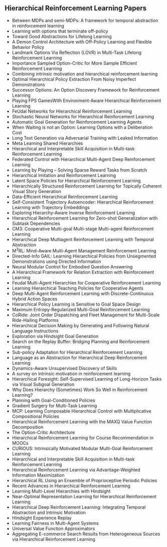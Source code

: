 <h2> Hierarchical Reinforcement Learning Papers </h2>

<ul>

                             

 <li><a target="_blank" href="https://github.com/manjunath5496/Hierarchical-Reinforcement-Learning-Papers/blob/master/h(1).pdf" style="text-decoration:none;">Between MDPs and semi-MDPs: A framework for temporal abstraction in reinforcement learning</a></li>

 <li><a target="_blank" href="https://github.com/manjunath5496/Hierarchical-Reinforcement-Learning-Papers/blob/master/h(2).pdf" style="text-decoration:none;">Learning with options that terminate off-policy</a></li>

<li><a target="_blank" href="https://github.com/manjunath5496/Hierarchical-Reinforcement-Learning-Papers/blob/master/h(3).pdf" style="text-decoration:none;">Toward Good Abstractions for Lifelong Learning</a></li>
 <li><a target="_blank" href="https://github.com/manjunath5496/Hierarchical-Reinforcement-Learning-Papers/blob/master/h(4).pdf" style="text-decoration:none;">A Demon Control Architecture with Off-Policy Learning and Flexible Behavior Policy</a></li>                              
<li><a target="_blank" href="https://github.com/manjunath5496/Hierarchical-Reinforcement-Learning-Papers/blob/master/h(5).pdf" style="text-decoration:none;">Landmark Options Via Reflection (LOVR) in Multi-Task Lifelong Reinforcement Learning</a></li>
<li><a target="_blank" href="https://github.com/manjunath5496/Hierarchical-Reinforcement-Learning-Papers/blob/master/h(6).pdf" style="text-decoration:none;">Importance Sampled Option-Critic for More Sample Efficient Reinforcement Learning</a></li>
 <li><a target="_blank" href="https://github.com/manjunath5496/Hierarchical-Reinforcement-Learning-Papers/blob/master/h(7).pdf" style="text-decoration:none;">Combining intrinsic motivation and hierarchical reinforcement learning</a></li>

 <li><a target="_blank" href="https://github.com/manjunath5496/Hierarchical-Reinforcement-Learning-Papers/blob/master/h(8).pdf" style="text-decoration:none;"> Optimal Hierarchical Policy Extraction From Noisy Imperfect Demonstrations</a></li>
   <li><a target="_blank" href="https://github.com/manjunath5496/Hierarchical-Reinforcement-Learning-Papers/blob/master/h(9).pdf" style="text-decoration:none;">Successor Options: An Option Discovery Framework for Reinforcement Learning</a></li>
  
   
 <li><a target="_blank" href="https://github.com/manjunath5496/Hierarchical-Reinforcement-Learning-Papers/blob/master/h(10).pdf" style="text-decoration:none;">Playing FPS GamesWith Environment-Aware Hierarchical Reinforcement Learning </a></li>                              
<li><a target="_blank" href="https://github.com/manjunath5496/Hierarchical-Reinforcement-Learning-Papers/blob/master/h(11).pdf" style="text-decoration:none;">FeUdal Networks for Hierarchical Reinforcement Learning</a></li>
<li><a target="_blank" href="https://github.com/manjunath5496/Hierarchical-Reinforcement-Learning-Papers/blob/master/h(12).pdf" style="text-decoration:none;">Stochastic Neural Networks for Hierarchical Reinforcement Learning</a></li>
<li><a target="_blank" href="https://github.com/manjunath5496/Hierarchical-Reinforcement-Learning-Papers/blob/master/h(13).pdf" style="text-decoration:none;">Automatic Goal Generation for Reinforcement Learning Agents</a></li>

<li><a target="_blank" href="https://github.com/manjunath5496/Hierarchical-Reinforcement-Learning-Papers/blob/master/h(14).pdf" style="text-decoration:none;">When Waiting is not an Option: Learning Options with a Deliberation Cost</a></li>
                              
<li><a target="_blank" href="https://github.com/manjunath5496/Hierarchical-Reinforcement-Learning-Papers/blob/master/h(15).pdf" style="text-decoration:none;">Long Text Generation via Adversarial Training with Leaked Information</a></li>

<li><a target="_blank" href="https://github.com/manjunath5496/Hierarchical-Reinforcement-Learning-Papers/blob/master/h(16).pdf" style="text-decoration:none;">Meta Learning Shared Hierarchies</a></li>

  <li><a target="_blank" href="https://github.com/manjunath5496/Hierarchical-Reinforcement-Learning-Papers/blob/master/h(17).pdf" style="text-decoration:none;">Hierarchical and Interpretable Skill Acquisition in Multi-task Reinforcement Learning</a></li>   
  
<li><a target="_blank" href="https://github.com/manjunath5496/Hierarchical-Reinforcement-Learning-Papers/blob/master/h(18).pdf" style="text-decoration:none;">Federated Control with Hierarchical Multi-Agent Deep Reinforcement Learning</a></li> 

  
<li><a target="_blank" href="https://github.com/manjunath5496/Hierarchical-Reinforcement-Learning-Papers/blob/master/h(19).pdf" style="text-decoration:none;">Learning by Playing – Solving Sparse Reward Tasks from Scratch</a></li> 

<li><a target="_blank" href="https://github.com/manjunath5496/Hierarchical-Reinforcement-Learning-Papers/blob/master/h(20).pdf" style="text-decoration:none;">Hierarchical Imitation and Reinforcement Learning</a></li>

<li><a target="_blank" href="https://github.com/manjunath5496/Hierarchical-Reinforcement-Learning-Papers/blob/master/h(21).pdf" style="text-decoration:none;">Latent Space Policies for Hierarchical Reinforcement Learning</a></li>
<li><a target="_blank" href="https://github.com/manjunath5496/Hierarchical-Reinforcement-Learning-Papers/blob/master/h(22).pdf" style="text-decoration:none;">Hierarchically Structured Reinforcement Learning for Topically Coherent Visual Story Generation</a></li> 
 <li><a target="_blank" href="https://github.com/manjunath5496/Hierarchical-Reinforcement-Learning-Papers/blob/master/h(23).pdf" style="text-decoration:none;">Data-Efficient Hierarchical Reinforcement Learning</a></li> 
 

   <li><a target="_blank" href="https://github.com/manjunath5496/Hierarchical-Reinforcement-Learning-Papers/blob/master/h(24).pdf" style="text-decoration:none;">Self-Consistent Trajectory Autoencoder: Hierarchical Reinforcement Learning with Trajectory Embeddings</a></li>
 
   <li><a target="_blank" href="https://github.com/manjunath5496/Hierarchical-Reinforcement-Learning-Papers/blob/master/h(25).pdf" style="text-decoration:none;">Exploring Hierarchy-Aware Inverse Reinforcement Learning</a></li>                              
 <li><a target="_blank" href="https://github.com/manjunath5496/Hierarchical-Reinforcement-Learning-Papers/blob/master/h(26).pdf" style="text-decoration:none;">Hierarchical Reinforcement Learning for Zero-shot Generalization with Subtask Dependencies</a></li>
 <li><a target="_blank" href="https://github.com/manjunath5496/Hierarchical-Reinforcement-Learning-Papers/blob/master/h(27).pdf" style="text-decoration:none;">CM3: Cooperative Multi-goal Multi-stage Multi-agent Reinforcement Learning</a></li>
   
 
   <li><a target="_blank" href="https://github.com/manjunath5496/Hierarchical-Reinforcement-Learning-Papers/blob/master/h(28).pdf" style="text-decoration:none;">Hierarchical Deep Multiagent Reinforcement Learning with Temporal Abstraction</a></li>
 
   <li><a target="_blank" href="https://github.com/manjunath5496/Hierarchical-Reinforcement-Learning-Papers/blob/master/h(29).pdf" style="text-decoration:none;">M<sup>3</sup>RL: Mind-Aware Multi-Agent Management Reinforcement Learning </a></li>                              

  <li><a target="_blank" href="https://github.com/manjunath5496/Hierarchical-Reinforcement-Learning-Papers/blob/master/h(30).pdf" style="text-decoration:none;">Directed-Info GAIL: Learning Hierarchical Policies from Unsegmented Demonstrations using Directed Information</a></li>
 
   <li><a target="_blank" href="https://github.com/manjunath5496/Hierarchical-Reinforcement-Learning-Papers/blob/master/h(31).pdf" style="text-decoration:none;">Neural Modular Control for Embodied Question Answering</a></li> 
    <li><a target="_blank" href="https://github.com/manjunath5496/Hierarchical-Reinforcement-Learning-Papers/blob/master/h(32).pdf" style="text-decoration:none;">A Hierarchical Framework for Relation Extraction with Reinforcement Learning</a></li> 

   <li><a target="_blank" href="https://github.com/manjunath5496/Hierarchical-Reinforcement-Learning-Papers/blob/master/h(33).pdf" style="text-decoration:none;">Feudal Multi-Agent Hierarchies for Cooperative Reinforcement Learning</a></li>                              

  <li><a target="_blank" href="https://github.com/manjunath5496/Hierarchical-Reinforcement-Learning-Papers/blob/master/h(34).pdf" style="text-decoration:none;">Learning Hierarchical Teaching Policies for Cooperative Agents</a></li> 
 
  <li><a target="_blank" href="https://github.com/manjunath5496/Hierarchical-Reinforcement-Learning-Papers/blob/master/h(35).pdf" style="text-decoration:none;">Deep Multi-Agent Reinforcement Learning with Discrete-Continuous Hybrid Action Spaces</a></li> 

  <li><a target="_blank" href="https://github.com/manjunath5496/Hierarchical-Reinforcement-Learning-Papers/blob/master/h(36).pdf" style="text-decoration:none;">Hierarchical Policy Learning is Sensitive to Goal Space Design</a></li> 
 
<li><a target="_blank" href="https://github.com/manjunath5496/Hierarchical-Reinforcement-Learning-Papers/blob/master/h(37).pdf" style="text-decoration:none;">Maximum Entropy-Regularized Multi-Goal Reinforcement Learning</a></li>
 <li><a target="_blank" href="https://github.com/manjunath5496/Hierarchical-Reinforcement-Learning-Papers/blob/master/h(38).pdf" style="text-decoration:none;">CoRide: Joint Order Dispatching and Fleet Management for Multi-Scale Ride-Hailing Platforms</a></li>
<li><a target="_blank" href="https://github.com/manjunath5496/Hierarchical-Reinforcement-Learning-Papers/blob/master/h(39).pdf" style="text-decoration:none;">Hierarchical Decision Making by Generating and Following Natural Language Instructions</a></li>
 <li><a target="_blank" href="https://github.com/manjunath5496/Hierarchical-Reinforcement-Learning-Papers/blob/master/h(40).pdf" style="text-decoration:none;">Exploration via Hindsight Goal Generation</a></li>                              
<li><a target="_blank" href="https://github.com/manjunath5496/Hierarchical-Reinforcement-Learning-Papers/blob/master/h(41).pdf" style="text-decoration:none;">Search on the Replay Buffer: Bridging Planning and Reinforcement Learning</a></li>
<li><a target="_blank" href="https://github.com/manjunath5496/Hierarchical-Reinforcement-Learning-Papers/blob/master/h(42).pdf" style="text-decoration:none;">Sub-policy Adaptation for Hierarchical Reinforcement Learning</a></li>
 
  <li><a target="_blank" href="https://github.com/manjunath5496/Hierarchical-Reinforcement-Learning-Papers/blob/master/h(43).pdf" style="text-decoration:none;">Language as an Abstraction for Hierarchical Deep Reinforcement Learning</a></li>
 <li><a target="_blank" href="https://github.com/manjunath5496/Hierarchical-Reinforcement-Learning-Papers/blob/master/h(44).pdf" style="text-decoration:none;">Dynamics-Aware Unsupervised Discovery of Skills</a></li>
   <li><a target="_blank" href="https://github.com/manjunath5496/Hierarchical-Reinforcement-Learning-Papers/blob/master/h(45).pdf" style="text-decoration:none;">A survey on intrinsic motivation in reinforcement learning</a></li>  
   
<li><a target="_blank" href="https://github.com/manjunath5496/Hierarchical-Reinforcement-Learning-Papers/blob/master/h(46).pdf" style="text-decoration:none;">Hierarchical Foresight: Self-Supervised Learning of Long-Horizon Tasks via Visual Subgoal Generation</a></li> 
                             
<li><a target="_blank" href="https://github.com/manjunath5496/Hierarchical-Reinforcement-Learning-Papers/blob/master/h(47).pdf" style="text-decoration:none;">Why Does Hierarchy (Sometimes) Work So Well in Reinforcement Learning?</a></li>
<li><a target="_blank" href="https://github.com/manjunath5496/Hierarchical-Reinforcement-Learning-Papers/blob/master/h(48).pdf" style="text-decoration:none;">Planning with Goal-Conditioned Policies</a></li>

<li><a target="_blank" href="https://github.com/manjunath5496/Hierarchical-Reinforcement-Learning-Papers/blob/master/h(49).pdf" style="text-decoration:none;">Gradient Surgery for Multi-Task Learning</a></li>
                              
<li><a target="_blank" href="https://github.com/manjunath5496/Hierarchical-Reinforcement-Learning-Papers/blob/master/h(50).pdf" style="text-decoration:none;">MCP: Learning Composable Hierarchical Control with Multiplicative Compositional Policies</a></li>
<li><a target="_blank" href="https://github.com/manjunath5496/Hierarchical-Reinforcement-Learning-Papers/blob/master/h(51).pdf" style="text-decoration:none;">Hierarchical Reinforcement Learning with the MAXQ Value Function Decomposition</a></li>
<li><a target="_blank" href="https://github.com/manjunath5496/Hierarchical-Reinforcement-Learning-Papers/blob/master/h(52).pdf" style="text-decoration:none;">The Option-Critic Architecture</a></li>

<li><a target="_blank" href="https://github.com/manjunath5496/Hierarchical-Reinforcement-Learning-Papers/blob/master/h(53).pdf" style="text-decoration:none;">Hierarchical Reinforcement Learning for Course Recommendation in MOOCs</a></li>
 
<li><a target="_blank" href="https://github.com/manjunath5496/Hierarchical-Reinforcement-Learning-Papers/blob/master/h(54).pdf" style="text-decoration:none;">CURIOUS: Intrinsically Motivated Modular Multi-Goal Reinforcement Learning </a></li>

<li><a target="_blank" href="https://github.com/manjunath5496/Hierarchical-Reinforcement-Learning-Papers/blob/master/h(55).pdf" style="text-decoration:none;">Hierarchical and Interpretable Skill Acquisition in Multi-task Reinforcement Learning</a></li>
 
  <li><a target="_blank" href="https://github.com/manjunath5496/Hierarchical-Reinforcement-Learning-Papers/blob/master/h(56).pdf" style="text-decoration:none;">Hierarchical Reinforcement Learning via Advantage-Weighted Information Maximization </a></li>                              

  <li><a target="_blank" href="https://github.com/manjunath5496/Hierarchical-Reinforcement-Learning-Papers/blob/master/h(57).pdf" style="text-decoration:none;">Hierarchical RL Using an Ensemble of Proprioceptive Periodic Policies</a></li>
 
   <li><a target="_blank" href="https://github.com/manjunath5496/Hierarchical-Reinforcement-Learning-Papers/blob/master/h(58).pdf" style="text-decoration:none;">Recent Advances in Hierarchical Reinforcement Learning</a></li>
    <li><a target="_blank" href="https://github.com/manjunath5496/Hierarchical-Reinforcement-Learning-Papers/blob/master/h(59).pdf" style="text-decoration:none;">Learning Multi-Level Hierarchies with Hindsight</a></li>
 
  <li><a target="_blank" href="https://github.com/manjunath5496/Hierarchical-Reinforcement-Learning-Papers/blob/master/h(60).pdf" style="text-decoration:none;">Near-Optimal Representation Learning for Hierarchical Reinforcement Learning </a></li>
 
   <li><a target="_blank" href="https://github.com/manjunath5496/Hierarchical-Reinforcement-Learning-Papers/blob/master/h(61).pdf" style="text-decoration:none;">Hierarchical Deep Reinforcement Learning: Integrating Temporal Abstraction and Intrinsic Motivation</a></li>
 
   <li><a target="_blank" href="https://github.com/manjunath5496/Hierarchical-Reinforcement-Learning-Papers/blob/master/h(62).pdf" style="text-decoration:none;">Hindsight Experience Replay</a></li>
 
   <li><a target="_blank" href="https://github.com/manjunath5496/Hierarchical-Reinforcement-Learning-Papers/blob/master/h(63).pdf" style="text-decoration:none;">Learning Fairness in Multi-Agent Systems</a></li>                              

  <li><a target="_blank" href="https://github.com/manjunath5496/Hierarchical-Reinforcement-Learning-Papers/blob/master/h(64).pdf" style="text-decoration:none;">Universal Value Function Approximators</a></li>
 
   <li><a target="_blank" href="https://github.com/manjunath5496/Hierarchical-Reinforcement-Learning-Papers/blob/master/h(65).pdf" style="text-decoration:none;">Aggregating E-commerce Search Results from Heterogeneous Sources via Hierarchical Reinforcement Learning </a></li> 
</ul>
